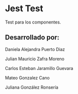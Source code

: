 # Jest Test

Test para los componentes.

## Desarrollado por:
Daniela Alejandra Puerto Diaz 

Julian Mauricio Zafra Moreno 

Carlos Esteban Jaramillo Guevara 

Mateo Gonzalez Cano

Juliana González Ronsería
